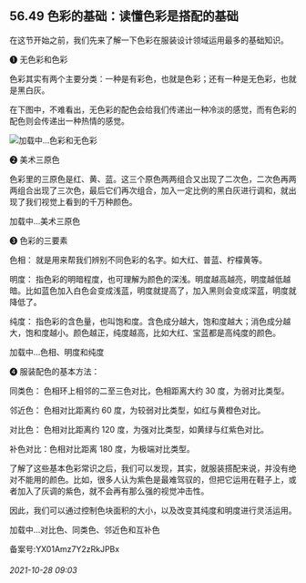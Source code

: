 ## 56.49 色彩的基础：读懂色彩是搭配的基础
在这节开始之前，我们先来了解一下色彩在服装设计领域运用最多的基础知识。



❶
 无色彩和色彩
 



色彩其实有两个主要分类：一种是有彩色，也就是色彩；还有一种是无色彩，也就是黑白灰。



在下图中，不难看出，无色彩的配色会给我们传递出一种冷淡的感觉，而有色彩的配色则会传递出一种热情的感觉。



![](https://pic4.zhimg.com/v2-2f6e235752375ee97b7efe2e35b5fe10.webp)加载中...色彩和无色彩
 



❷
 美术三原色
 



色彩里的三原色是红、黄、蓝。这三个原色两两组合又出现了二次色，二次色再两两组合出现了三次色，最后它们再次组合，加入一定比例的黑白灰进行调和，就出现了我们视觉上看到的千万种颜色。



![]()加载中...美术三原色
 



❸
 色彩的三要素
 



色相：
 就是用来帮我们辨别不同色彩的名字。如大红、普蓝、柠檬黄等。



明度：
 指色彩的明暗程度，也可理解为颜色的深浅。明度越高越亮，明度越低越暗。比如蓝色加入白色会变成浅蓝，明度就提高了，加入黑则会变成深蓝，明度就降低了。



纯度：
 指色彩的含色量，也叫饱和度。含色成分越大，饱和度越大；消色成分越大，饱和度越小。颜色越正，纯度越高，比如大红、宝蓝都是高纯度的颜色。



![]()加载中...色相、明度和纯度
 



❹
 服装配色的基本方法：
 



同类色：
 色相环上相邻的二至三色对比，色相距离大约 30 度，为弱对比类型。



邻近色：
 色相对比距离约 60 度，为较弱对比类型，如红与黄橙色对比。



对比色：
 色相对比距离约 120 度，为强对比类型，如黄绿与红紫色对比。



补色对比：色相对比距离 180 度，为极端对比类型。



了解了这些基本色彩常识之后，我们可以发现，其实，就服装搭配来说，并没有绝对不能用的颜色。比如，很多人认为紫色是最难驾驭的，但把它运用在鞋子上，或者加入了灰调的紫色，就不会再有那么强的视觉冲击性。



因此，我们可以通过控制色块面积的大小，以及改变其纯度和明度进行灵活运用。



![]()加载中...对比色、同类色、邻近色和互补色
 



备案号:YX01Amz7Y2zRkJPBx


###### 2021-10-28 09:03
